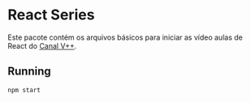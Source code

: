 # React Series
Este pacote contém os arquivos básicos para iniciar as vídeo aulas
de React do [Canal V++](https://youtube.com/user/VPlusPlus).

## Running

```jsx
npm start
```
